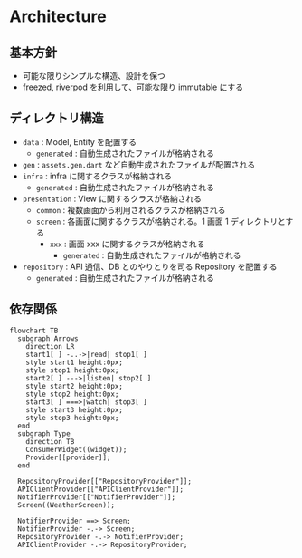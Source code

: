 # Architecture

## 基本方針
- 可能な限りシンプルな構造、設計を保つ
- freezed, riverpod を利用して、可能な限り immutable にする

## ディレクトリ構造

- `data` : Model, Entity を配置する
  - `generated` : 自動生成されたファイルが格納される
- `gen` : `assets.gen.dart` など自動生成されたファイルが配置される
- `infra` : infra に関するクラスが格納される
  - `generated` : 自動生成されたファイルが格納される
- `presentation` : View に関するクラスが格納される
    - `common` : 複数画面から利用されるクラスが格納される
    - `screen` : 各画面に関するクラスが格納される。1 画面 1 ディレクトリとする
      - `xxx` : 画面 xxx に関するクラスが格納される
        - `generated` : 自動生成されたファイルが格納される
- `repository` : API 通信、DB とのやりとりを司る Repository を配置する
  - `generated` : 自動生成されたファイルが格納される

## 依存関係

```mermaid
flowchart TB
  subgraph Arrows
    direction LR
    start1[ ] -..->|read| stop1[ ]
    style start1 height:0px;
    style stop1 height:0px;
    start2[ ] --->|listen| stop2[ ]
    style start2 height:0px;
    style stop2 height:0px;
    start3[ ] ===>|watch| stop3[ ]
    style start3 height:0px;
    style stop3 height:0px;
  end
  subgraph Type
    direction TB
    ConsumerWidget((widget));
    Provider[[provider]];
  end

  RepositoryProvider[["RepositoryProvider"]];
  APIClientProvider[["APIClientProvider"]];
  NotifierProvider[["NotifierProvider"]];
  Screen((WeatherScreen));

  NotifierProvider ==> Screen;
  NotifierProvider -.-> Screen;
  RepositoryProvider -.-> NotifierProvider;
  APIClientProvider -.-> RepositoryProvider;
```
